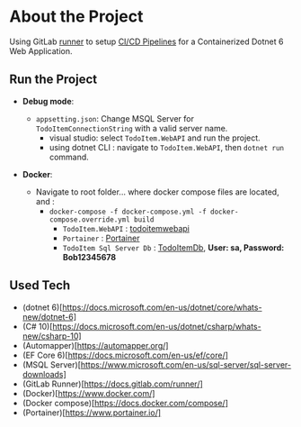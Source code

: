 # About the Project
Using GitLab [runner](https://docs.gitlab.com/runner/) to setup [CI/CD Pipelines](https://www.redhat.com/en/topics/devops/what-cicd-pipeline) for a Containerized Dotnet 6 Web Application.

## Run the Project 
- **Debug mode**:
  - `appsetting.json`: Change MSQL Server for `TodoItemConnectionString` with a valid server name.   
    - visual studio: select `TodoItem.WebAPI` and run the project.    
    - using dotnet CLI : navigate to `TodoItem.WebAPI`, then `dotnet run` command.   
  
- **Docker**:
  - Navigate to root folder... where docker compose files are located, and : 
    - `docker-compose -f docker-compose.yml -f docker-compose.override.yml build`
      - `TodoItem.WebAPI` : [todoitemwebapi](localhost:8001/swagger)
      - `Portainer` : [Portainer](localhost:9000)
      - `TodoItem Sql Server Db` : [TodoItemDb](localhost:1433), **User: sa, Password: Bob12345678**
  
## Used Tech
- (dotnet 6)[https://docs.microsoft.com/en-us/dotnet/core/whats-new/dotnet-6]
- (C# 10)[https://docs.microsoft.com/en-us/dotnet/csharp/whats-new/csharp-10]
- (Automapper)[https://automapper.org/]
- (EF Core 6)[https://docs.microsoft.com/en-us/ef/core/]
- (MSQL Server)[https://www.microsoft.com/en-us/sql-server/sql-server-downloads]
- (GitLab Runner)[https://docs.gitlab.com/runner/]
- (Docker)[https://www.docker.com/]
- (Docker compose)[https://docs.docker.com/compose/]
- (Portainer)[https://www.portainer.io/]